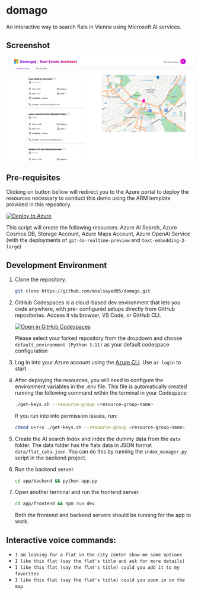 # domago

An interactive way to search flats in Vienna using Microsoft AI services.

## Screenshot

![Screenshot of domago](ui/v1.png)

## Pre-requisites

Clicking on button bellow will redirect you to the Azure portal to deploy the resources necessary to conduct this demo using the ARM template provided in this repository.

[![Deploy to Azure](https://aka.ms/deploytoazurebutton)](https://portal.azure.com/#create/Microsoft.Template/uri/https%3A%2F%2Fraw.githubusercontent.com%2Fmoalsayed95%2Fdomago%2Fms%2Finfra%2Fazuredeploy.json)

This script will create the following resources: Azure AI Search, Azure Cosmos DB, Storage Account, Azure Maps Account, Azure OpenAI Service (with the deployments of `gpt-4o-realtime-preview` and `text-embedding-3-large`)

## Development Environment
1. Clone the repository.

    ```bash	
    git clone https://github.com/moalsayed95/domago.git
    ```

2. GitHub Codespaces is a cloud-based dev environment that lets you code anywhere, with pre- 
configured setups directly from GitHub repositories. Access it via browser, VS Code, or GitHub CLI. 

    
    [![Open in GitHub Codespaces](https://github.com/codespaces/badge.svg)](https://codespaces.new/)

    Please select your forked repository from the dropdown and choose `default_environment (Python 3.11)` as your default codespace configuration

3. Log in into your Azure account using the [Azure CLI](https://learn.microsoft.com/en-us/cli/azure/). Use `az login` to start.

4. After deploying the resources, you will need to configure the environment variables in the .env file.  This file is automatically created running the following command within the terminal in your Codespace:

    ```bash
    ./get-keys.sh --resource-group <resource-group-name>
    ```
    If you run into into permission issues, run: 

    ```bash
    chmod u+r+x ./get-keys.sh --resource-group <resource-group-name>
    ```

4. Create the AI search Index and index the dummy data from the `data` folder. The data folder has the flats data in JSON format `data/flat_cata.json`. You can do this by running the `index_manager.py` script in the backend project.


5. Run the backend server.

    ```bash
    cd app/backend && python app.py
    ```

6. Open another terminal and run the frontend server.

    ```bash
    cd app/frontend && npm run dev
    ```

    Both the frontend and backend servers should be running for the app to work.

## Interactive voice commands:
- `I am looking for a flat in the city center show me some options`
- `I like this flat (say the flat's title and ask for more details)`
- `I like this flat (say the flat's title) could you add it to my favorites`
- `I like this flat (say the flat's title) could you zoom in on the map`
